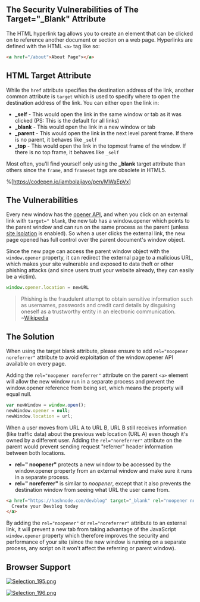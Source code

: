## The Security Vulnerabilities of The Target="_Blank" Attribute

The HTML hyperlink tag allows you to create an element that can be clicked on to reference another document or section on a web page. Hyperlinks are defined with the HTML `<a>` tag like so:

```html
<a href="/about">About Page"></a>
```

## HTML Target Attribute

While the `href` attribute specifies the destination address of the link, another common attribute is `target` which is used to specify where to open the destination address of the link. You can either open the link in:

- **_self** - This would open the link in the same window or tab as it was clicked (PS: This is the default for all links)
- **_blank** - This would open the link in a new window or tab
- **_parent** - This would open the link in the next level parent frame. If there is no parent, it behaves like `_self`
- **_top** - This would open the link in the topmost frame of the window. If there is no top frame, it behaves like `_self`

Most often, you'll find yourself only using the **_blank** target attribute than others since the `frame`, and `frameset` tags are obsolete in HTML5.

%[https://codepen.io/iambolajiayo/pen/MWaEpVx]

## The Vulnerabilities

Every new window has the [opener API](https://developer.mozilla.org/en-US/docs/Web/API/Window/opener), and when you click on an external link with `target=" blank`, the new tab has a window.opener which points to the parent window and can run on the same process as the parent (unless [site Isolation](https://www.chromium.org/developers/design-documents/site-isolation) is enabled). So when a user clicks the external link, the new page opened has full control over the parent document's window object.

Since the new page can access the parent window object with the `window.opener` property, it can redirect the external page to a malicious URL, which makes your site vulnerable and exposed to data theft or other phishing attacks (and since users trust your website already, they can easily be a victim).

```js
window.opener.location = newURL
```

> Phishing is the fraudulent attempt to obtain sensitive information such as usernames, passwords and credit card details by disguising oneself as a trustworthy entity in an electronic communication. ~[Wikipedia](https://en.wikipedia.org/wiki/Phishing)

## The Solution

When using the target blank attribute, please ensure to add `rel="noopener noreferrer"` attribute to avoid exploitation of the window.opener API available on every page.

Adding the `rel="noopener noreferrer"` attribute on the parent `<a>` element will allow the new window run in a separate process and prevent the window.opener reference from being set, which means the property will equal null.

```js
var newWindow = window.open();
newWindow.opener = null;
newWindow.location = url;
```

When a user moves from URL A to URL B, URL B still receives information (like traffic data) about the previous web location (URL A) even though it's owned by a different user. Adding the `rel="noreferrer"` attribute on the parent would prevent sending request "referrer" header information between both locations. 

- **rel=" noopener"** protects a new window to be accessed by the window.opener property from an external window and make sure it runs in a separate process.
- **rel=" noreferrer"** is similar to *noopener*, except that it also prevents the destination window from seeing what URL the user came from.

```html
<a href="https://hashnode.com/devblog" target="_blank" rel="noopener noreferrer">
  Create your Devblog today
</a>
```

By adding the `rel="noopener"` or `rel="noreferrer"` attribute to an external link, it will prevent a new tab from taking advantage of the JavaScript `window.opener` property which therefore improves the security and performance of your site (since the new window is running on a separate process, any script on it won't affect the referring or parent window).

## Browser Support

[![Selection_195.png](https://cdn.hashnode.com/res/hashnode/image/upload/v1589260419352/SjFhNVuBe.png)](https://caniuse.com/#search=noopener)

[![Selection_196.png](https://cdn.hashnode.com/res/hashnode/image/upload/v1589260499918/nas6EWHH4.png)](https://caniuse.com/#search=noreferrer)
